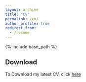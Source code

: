 ```yaml
---
layout: archive
title: "CV"
permalink: /cv/
author_profile: true
redirect_from:
  - /resume
---
```

{% include base_path %}

## Download

To Download my latest CV, click [here](/files/AmirRFZ-CV-EuroPass.pdf)